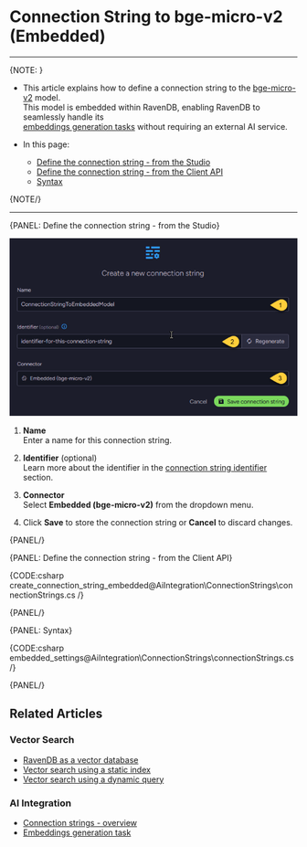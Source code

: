 # Connection String to bge-micro-v2 (Embedded)
---

{NOTE: }

* This article explains how to define a connection string to the [bge-micro-v2](https://huggingface.co/TaylorAI/bge-micro-v2) model.  
  This model is embedded within RavenDB, enabling RavenDB to seamlessly handle its  
  [embeddings generation tasks](../../todo..) without requiring an external AI service.

* In this page:
  * [Define the connection string - from the Studio](../../ai-integration/connection-strings/embedded#define-the-connection-string---from-the-studio)
  * [Define the connection string - from the Client API](../../ai-integration/connection-strings/embedded#define-the-connection-string---from-the-client-api)
  * [Syntax](../../ai-integration/connection-strings/embedded#syntax)

{NOTE/}

---

{PANEL: Define the connection string - from the Studio}

![connection string to the embedded model](images/embedded.png "Define a connection string to the embedded model")

1. **Name**  
   Enter a name for this connection string.

2. **Identifier** (optional)  
   Learn more about the identifier in the [connection string identifier](../../ai-integration/connection-strings/connection-strings-overview#the-connection-string-identifier) section.

3. **Connector**  
   Select **Embedded (bge-micro-v2)** from the dropdown menu.

4. Click **Save** to store the connection string or **Cancel** to discard changes.

{PANEL/}

{PANEL: Define the connection string - from the Client API}

{CODE:csharp create_connection_string_embedded@AiIntegration\ConnectionStrings\connectionStrings.cs /}

{PANEL/}

{PANEL: Syntax}

{CODE:csharp embedded_settings@AiIntegration\ConnectionStrings\connectionStrings.cs /}

{PANEL/}

## Related Articles

### Vector Search

- [RavenDB as a vector database](../../ai-integration/vector-search/ravendb-as-vector-database)
- [Vector search using a static index](../../ai-integration/vector-search/vector-search-using-static-index)
- [Vector search using a dynamic query](../../ai-integration/vector-search/vector-search-using-dynamic-query)

### AI Integration

- [Connection strings - overview](../../ai-integration/connection-strings/connection-strings-overview)
- [Embeddings generation task](../../todo..)
